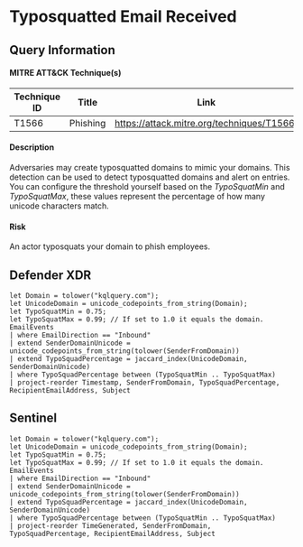 # Typosquatted Email Received

## Query Information

#### MITRE ATT&CK Technique(s)

| Technique ID | Title    | Link    |
| ---  | --- | --- |
| T1566 | Phishing | https://attack.mitre.org/techniques/T1566/ |

#### Description
Adversaries may create typosquatted domains to mimic your domains. This detection can be used to detect typosquatted domains and alert on entries. You can configure the threshold yourself based on the *TypoSquatMin* and *TypoSquatMax*, these values represent the percentage of how many unicode characters match.

#### Risk
An actor typosquats your domain to phish employees.

## Defender XDR
```KQL
let Domain = tolower("kqlquery.com");
let UnicodeDomain = unicode_codepoints_from_string(Domain);
let TypoSquatMin = 0.75;
let TypoSquatMax = 0.99; // If set to 1.0 it equals the domain.
EmailEvents
| where EmailDirection == "Inbound"
| extend SenderDomainUnicode = unicode_codepoints_from_string(tolower(SenderFromDomain))
| extend TypoSquadPercentage = jaccard_index(UnicodeDomain, SenderDomainUnicode)
| where TypoSquadPercentage between (TypoSquatMin .. TypoSquatMax)
| project-reorder Timestamp, SenderFromDomain, TypoSquadPercentage, RecipientEmailAddress, Subject
```

## Sentinel
```KQL
let Domain = tolower("kqlquery.com");
let UnicodeDomain = unicode_codepoints_from_string(Domain);
let TypoSquatMin = 0.75;
let TypoSquatMax = 0.99; // If set to 1.0 it equals the domain.
EmailEvents
| where EmailDirection == "Inbound"
| extend SenderDomainUnicode = unicode_codepoints_from_string(tolower(SenderFromDomain))
| extend TypoSquadPercentage = jaccard_index(UnicodeDomain, SenderDomainUnicode)
| where TypoSquadPercentage between (TypoSquatMin .. TypoSquatMax)
| project-reorder TimeGenerated, SenderFromDomain, TypoSquadPercentage, RecipientEmailAddress, Subject
```

